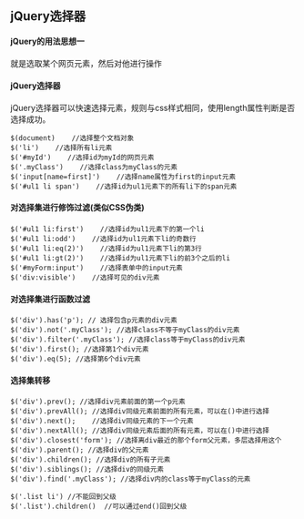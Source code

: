 ## jQuery选择器

#### jQuery的用法思想一

就是选取某个网页元素，然后对他进行操作

#### jQuery选择器

jQuery选择器可以快速选择元素，规则与css样式相同，使用length属性判断是否选择成功。

```
$(document)    //选择整个文档对象
$('li')    //选择所有li元素
$('#myId')    //选择id为myId的网页元素
$('.myClass')    //选择class为myClass的元素
$('input[name=first]')    //选择name属性为first的input元素
$('#ul1 li span')    //选择id为ul1元素下的所有li下的span元素
```

#### 对选择集进行修饰过滤\(类似CSS伪类\)

```
$('#ul1 li:first')    //选择id为ul1元素下的第一个li
$('#ul1 li:odd')    //选择id为ul1元素下li的奇数行
$('#ul1 li:eq(2)')    //选择id为ul1元素下li的第3行
$('#ul1 li:gt(2)')    //选择id为ul1元素下li的前3个之后的li
$('#myForm:input')    //选择表单中的input元素
$('div:visible')    //选择可见的div元素
```

#### 对选择集进行函数过滤

```
$('div').has('p'); // 选择包含p元素的div元素
$('div').not('.myClass'); //选择class不等于myClass的div元素
$('div').filter('.myClass'); //选择class等于myClass的div元素
$('div').first(); //选择第1个div元素
$('div').eq(5); //选择第6个div元素
```

#### 选择集转移

```
$('div').prev(); //选择div元素前面的第一个p元素
$('div').prevAll(); //选择div同级元素前面的所有元素，可以在()中进行选择
$('div').next();    //选择div同级元素的下一个元素
$('div').nextAll(); //选择div同级元素后面的所有元素，可以在()中进行选择
$('div').closest('form'); //选择离div最近的那个form父元素，多层选择用这个
$('div').parent(); //选择div的父元素
$('div').children(); //选择div的所有子元素
$('div').siblings(); //选择div的同级元素
$('div').find('.myClass'); //选择div内的class等于myClass的元素
```

```
$('.list li') //不能回到父级
$('.list').children()  //可以通过end()回到父级
```



